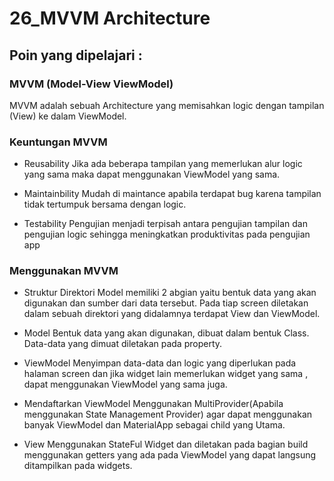 # 26_MVVM Architecture

## Poin yang dipelajari :

### MVVM (Model-View ViewModel)
MVVM adalah sebuah Architecture yang memisahkan logic dengan tampilan (View) ke dalam ViewModel. 

### Keuntungan MVVM 
- Reusability 
Jika ada beberapa tampilan yang memerlukan alur logic yang sama maka dapat menggunakan ViewModel yang sama.

- Maintainbility
Mudah di maintance apabila terdapat bug karena tampilan tidak tertumpuk bersama dengan logic.

- Testability
Pengujian menjadi terpisah antara pengujian tampilan dan pengujian logic sehingga meningkatkan produktivitas pada pengujian app

### Menggunakan MVVM
- Struktur Direktori
Model memiliki 2 abgian yaitu bentuk data yang akan digunakan dan sumber dari data tersebut. Pada tiap screen diletakan dalam sebuah direktori yang didalamnya terdapat View dan ViewModel.

- Model 
Bentuk data yang akan digunakan, dibuat dalam bentuk Class. Data-data yang dimuat diletakan pada property.

- ViewModel
Menyimpan data-data dan logic yang diperlukan pada halaman screen dan jika widget lain memerlukan widget yang sama , dapat menggunakan ViewModel yang sama juga.

- Mendaftarkan ViewModel 
Menggunakan MultiProvider(Apabila menggunakan State Management Provider) agar dapat menggunakan banyak ViewModel dan MaterialApp sebagai child yang Utama.

- View 
Menggunakan StateFul Widget dan diletakan pada bagian build menggunakan getters yang ada pada ViewModel yang dapat langsung ditampilkan pada widgets.